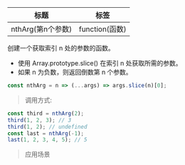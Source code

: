 |  标题   | 标签  |
|  ----  | ----  |
| nthArg(第n个参数) | function(函数) |

创建一个获取索引 n 处的参数的函数。

* 使用 Array.prototype.slice() 在索引 n 处获取所需的参数。
* 如果 n 为负数，则返回倒数第 n 个参数。

```js
const nthArg = n => (...args) => args.slice(n)[0];
```

> 调用方式:

```js
const third = nthArg(2);
third(1, 2, 3); // 3
third(1, 2); // undefined
const last = nthArg(-1);
last(1, 2, 3, 4, 5); // 5
```

> 应用场景